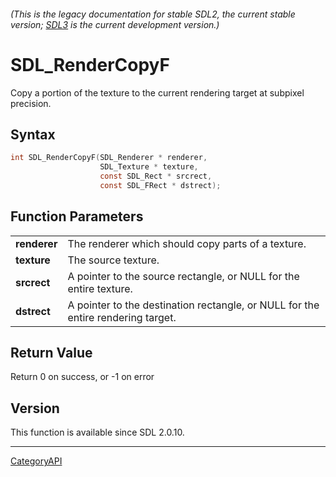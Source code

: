 ###### (This is the legacy documentation for stable SDL2, the current stable version; [SDL3](https://wiki.libsdl.org/SDL3/) is the current development version.)
# SDL_RenderCopyF

Copy a portion of the texture to the current rendering target at subpixel precision.

## Syntax

```c
int SDL_RenderCopyF(SDL_Renderer * renderer,
                    SDL_Texture * texture,
                    const SDL_Rect * srcrect,
                    const SDL_FRect * dstrect);

```

## Function Parameters

|                  |                                                                                  |
| ---------------- | -------------------------------------------------------------------------------- |
| **renderer**     | The renderer which should copy parts of a texture.                               |
| **texture**      | The source texture.                                                              |
| **srcrect**      | A pointer to the source rectangle, or NULL for the entire texture.               |
| **dstrect**      | A pointer to the destination rectangle, or NULL for the entire rendering target. |

## Return Value

Return 0 on success, or -1 on error

## Version

This function is available since SDL 2.0.10.

----
[CategoryAPI](CategoryAPI.md)
